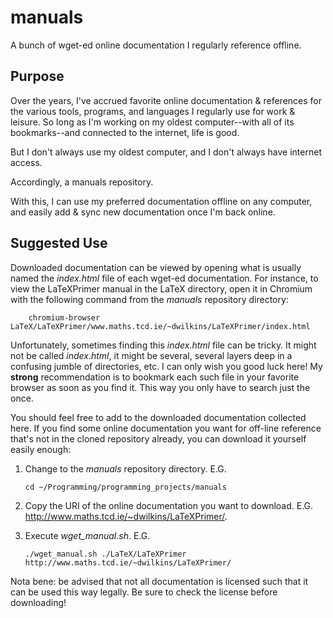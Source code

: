 manuals
=======

A bunch of wget-ed online documentation I regularly reference offline.

Purpose
-------

Over the years, I've accrued favorite online documentation & references for the various tools, programs, and languages I regularly use for work & leisure. So long as I'm working on my oldest computer--with all of its bookmarks--and connected to the internet, life is good.

But I don't always use my oldest computer, and I don't always have internet access.

Accordingly, a manuals repository.

With this, I can use my preferred documentation offline on any computer, and easily add & sync new documentation once I'm back online.

Suggested Use
-------------

Downloaded documentation can be viewed by opening what is usually named the *index.html* file of each wget-ed documentation. For instance, to view the LaTeXPrimer manual in the LaTeX directory, open it in Chromium with the following command from the *manuals* repository directory:

		chromium-browser LaTeX/LaTeXPrimer/www.maths.tcd.ie/~dwilkins/LaTeXPrimer/index.html
		
Unfortunately, sometimes finding this *index.html* file can be tricky. It might not be called *index.html*, it might be several, several layers deep in a confusing jumble of directories, etc. I can only wish you good luck here! My **strong** recommendation is to bookmark each such file in your favorite browser as soon as you find it. This way you only have to search just the once.

You should feel free to add to the downloaded documentation collected here. If you find some online documentation you want for off-line reference that's not in the cloned repository already, you can download it yourself easily enough:

1.	Change to the *manuals* repository directory. E.G.

		cd ~/Programming/programming_projects/manuals

2.	Copy the URI of the online documentation you want to download. E.G. <http://www.maths.tcd.ie/~dwilkins/LaTeXPrimer/>.

3.	Execute *wget_manual.sh*. E.G.

		./wget_manual.sh ./LaTeX/LaTeXPrimer http://www.maths.tcd.ie/~dwilkins/LaTeXPrimer/

Nota bene: be advised that not all documentation is licensed such that it can be used this way legally. Be sure to check the license before downloading!